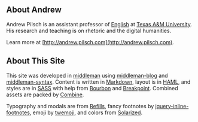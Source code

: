 ## About Andrew

Andrew Pilsch is an assistant professor of [English](http://www.english.tamu.edu) at [Texas A&M University](http://www.tamu.edu). His research and teaching is on rhetoric and the digital humanities.

Learn more at [http://andrew.pilsch.com](http://andrew.pilsch.com). 

## About This Site

This site was developed in [middleman](http://middlemanapp.com) using [middleman-blog](https://github.com/middleman/middleman-blog) and [middleman-syntax](https://github.com/middleman/middleman-syntax). Content is written in [Markdown](http://daringfireball.net/projects/markdown/), layout is in [HAML](http://haml.info), and styles are in [SASS](http://sass-lang.com/) with help from [Bourbon](http://bourbon.io) and [Breakpoint](http://breakpoint-sass.com/). Combined assets are packed by [Combine](http://rakaz.nl/code/combine).

Typography and modals are from [Refills](http://refills.bourbon.io/), fancy footnotes by [jquery-inline-footnotes](https://github.com/oncomouse/jquery-inline-footnotes), emoji by [twemoji](https://github.com/twitter/twemoji), and colors from [Solarized](http://ethanschoonover.com/solarized).